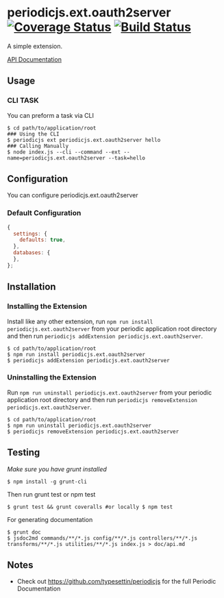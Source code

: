 # periodicjs.ext.oauth2server [![Coverage Status](https://coveralls.io/repos/github/githubUserOrgName/periodicjs.ext.oauth2server/badge.svg?branch=master)](https://coveralls.io/github/githubUserOrgName/periodicjs.ext.oauth2server?branch=master) [![Build Status](https://travis-ci.org/githubUserOrgName/periodicjs.ext.oauth2server.svg?branch=master)](https://travis-ci.org/githubUserOrgName/periodicjs.ext.oauth2server)

  A simple extension.

  [API Documentation](https://github.com/githubUserOrgName/periodicjs.ext.oauth2server/blob/master/doc/api.md)

  ## Usage

  ### CLI TASK

  You can preform a task via CLI
  ```
  $ cd path/to/application/root
  ### Using the CLI
  $ periodicjs ext periodicjs.ext.oauth2server hello  
  ### Calling Manually
  $ node index.js --cli --command --ext --name=periodicjs.ext.oauth2server --task=hello 
  ```

  ## Configuration

  You can configure periodicjs.ext.oauth2server

  ### Default Configuration
  ```javascript
  {
    settings: {
      defaults: true,
    },
    databases: {
    },
  };
  ```


  ## Installation

  ### Installing the Extension

  Install like any other extension, run `npm run install periodicjs.ext.oauth2server` from your periodic application root directory and then run `periodicjs addExtension periodicjs.ext.oauth2server`.
  ```
  $ cd path/to/application/root
  $ npm run install periodicjs.ext.oauth2server
  $ periodicjs addExtension periodicjs.ext.oauth2server
  ```
  ### Uninstalling the Extension

  Run `npm run uninstall periodicjs.ext.oauth2server` from your periodic application root directory and then run `periodicjs removeExtension periodicjs.ext.oauth2server`.
  ```
  $ cd path/to/application/root
  $ npm run uninstall periodicjs.ext.oauth2server
  $ periodicjs removeExtension periodicjs.ext.oauth2server
  ```


  ## Testing
  *Make sure you have grunt installed*
  ```
  $ npm install -g grunt-cli
  ```

  Then run grunt test or npm test
  ```
  $ grunt test && grunt coveralls #or locally $ npm test
  ```
  For generating documentation
  ```
  $ grunt doc
  $ jsdoc2md commands/**/*.js config/**/*.js controllers/**/*.js  transforms/**/*.js utilities/**/*.js index.js > doc/api.md
  ```
  ## Notes
  * Check out https://github.com/typesettin/periodicjs for the full Periodic Documentation